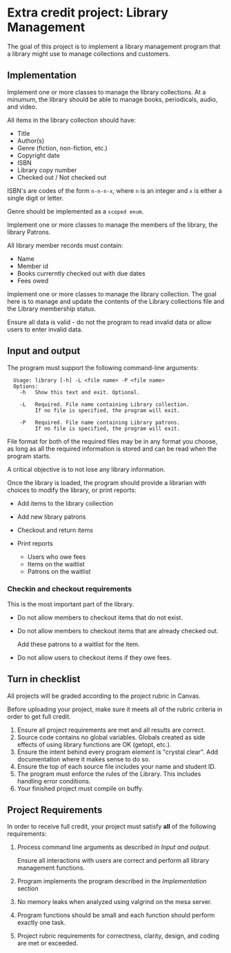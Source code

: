 # Extra credit project: Library Management
The goal of this project is to implement a library management program
that a library might use to manage collections and customers.

## Implementation
Implement one or more classes to manage the library collections.
At a minumum, the library should be able to manage
books, periodicals, audio, and video.

All items in the library collection should have:

- Title
- Author(s)
- Genre (fiction, non-fiction, etc.)
- Copyright date
- ISBN
- Library copy number
- Checked out / Not checked out

ISBN's are codes of the form `n-n-n-x`, 
where `n` is an integer and `x` is either a single digit or letter.

Genre should be implemented as a `scoped enum`.

Implement one or more classes to manage the members of the library,
the library Patrons.

All library member records must contain:

- Name
- Member id
- Books currerntly checked out with due dates
- Fees owed

Implement one or more classes to manage the library collection.
The goal here is to manage and update the contents of the
Library collections file and the Library membership status.

Ensure all data is valid - do not the program to read invalid data or allow
users to enter invalid data.


## Input and output
The program must support the following command-line arguments:

```
  Usage: library [-h] -L <file name> -P <file name>
  Options:
    -h   Show this text and exit. Optional.

    -L   Required. File name containing Library collection.
         If no file is specified, the program will exit.

    -P   Required. File name containing Library patrons.
         If no file is specified, the program will exit.
```

File format for both of the required files may be in any format
you choose, as long as all the required information is
stored and can be read when the program starts.

A critical objective is to not lose any library information.

Once the library is loaded, the program should provide a librarian
with choices to modify the library, or print reports:

- Add items to the library collection
- Add new library patrons
- Checkout and return items
- Print reports

  - Users who owe fees
  - Items on the waitlist
  - Patrons on the waitlist


### Checkin and checkout requirements
This is the most important part of the library.

- Do not allow members to checkout items that do not exist.
- Do not allow members to checkout items that are already checked out.

  Add these patrons to a waitlist for the item.

- Do not allow users to checkout items if they owe fees.

## Turn in checklist
All projects will be graded according to the project rubric in Canvas.

Before uploading your project,
make sure it meets all of the rubric criteria in order to get full credit.

1. Ensure all project requirements are met and all results are correct.
2. Source code contains no global variables.
   Globals created as side effects of using library functions are OK (getopt, etc.).
3. Ensure the intent behind every program element is "crystal clear".
   Add documentation where it makes sense to do so.
4. Ensure the top of each source file includes your name and student ID.
5. The program must enforce the rules of the Library.
   This includes handling error conditions.
6. Your finished project must compile on buffy.

## Project Requirements
In order to receive full credit, your project must satisfy **all**
of the following requirements:

1. Process command line arguments as described in *Input and output*.

   Ensure all interactions with users are correct and
   perform all library management functions.

2. Program implements the program described in the *Implementation* section
3. No memory leaks when analyzed using valgrind on the mesa server.
4. Program functions should be small and each function should perform
   exactly one task.
5. Project rubric requirements for correctness, clarity, design,
   and coding are met or exceeded.



